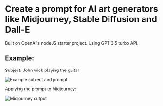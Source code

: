 # Create a prompt for AI art generators like Midjourney, Stable Diffusion and Dall-E

Built on OpenAI's nodeJS starter project. Using GPT 3.5 turbo API.

## Example:

Subject: John wick playing the guitar

![Example subject and prompt](https://res.cloudinary.com/dkilrhnk7/image/upload/v1682126749/promptgen1_jwjx4a.png)

Applying the prompt to Midjourney:

![Midjourney output](https://res.cloudinary.com/dkilrhnk7/image/upload/v1682126939/promptgen2_ghyw0q.png)